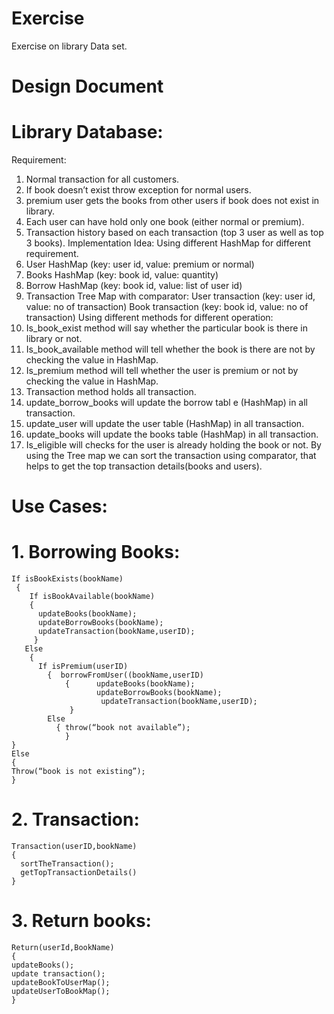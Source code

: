 # Exercise
Exercise on library Data set.
# Design Document
# Library Database:
Requirement:
1.	Normal transaction for all customers.
2.	If book doesn’t exist throw exception for normal users.
3.	premium user gets the books from other users if book does not exist in library.
4.	Each user can have hold only one book (either normal or premium).
5.	Transaction history based on each transaction (top 3 user as well as top 3 books).
Implementation Idea:
  Using different HashMap for different requirement.
1.	User HashMap (key: user id, value: premium or normal)
2.	Books HashMap (key: book id, value: quantity)
3.	Borrow HashMap (key: book id, value: list of user id)
4.	Transaction Tree Map with comparator:
   User transaction (key: user id, value: no of transaction)
   Book transaction (key: book id, value: no of transaction)
 Using different methods for different operation:
1.	Is_book_exist method will say whether the particular book is there in library or not.
2.	Is_book_available method will tell whether the book is there are not by checking the value in HashMap.
3.	Is_premium method will tell whether the user is premium or not by checking the value in HashMap.
4.	Transaction method holds all transaction.
5.	update_borrow_books will update the borrow tabl e (HashMap) in all transaction.
6.	update_user will update the user table (HashMap) in all transaction.
7.	update_books will update the books table (HashMap) in all transaction.
8.	Is_eligible will checks for the user is already holding the book or not.
By using the Tree map we can sort the transaction using comparator, that helps to get the top transaction details(books and users).

# Use Cases:
# 1.	Borrowing Books:
      
```
If isBookExists(bookName)
 {
    If isBookAvailable(bookName)
    {
      updateBooks(bookName);
      updateBorrowBooks(bookName);
      updateTransaction(bookName,userID);
     }
   Else
    {  
      If isPremium(userID)
        {  borrowFromUser((bookName,userID)
            {      updateBooks(bookName);
                   updateBorrowBooks(bookName);
                    updateTransaction(bookName,userID);
             }
        Else
          { throw(“book not available”);
            }
}
Else
{
Throw(“book is not existing”);
}
```
# 2.	Transaction:
```
Transaction(userID,bookName)
{
  sortTheTransaction();
  getTopTransactionDetails()
}
```


# 3.	Return books:
```
Return(userId,BookName)
{
updateBooks();
update transaction();
updateBookToUserMap();
updateUserToBookMap();
}



```




          



     

    
